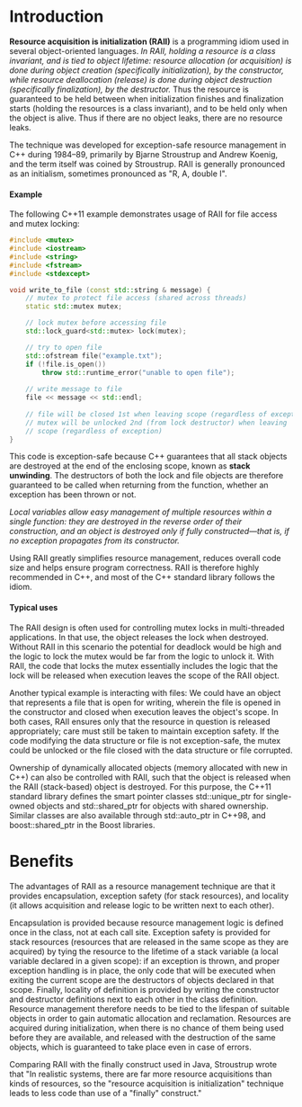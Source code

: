 # Introduction

__Resource acquisition is initialization (RAII)__ is a programming idiom used in several object-oriented languages. _In RAII, holding a resource is a class invariant, and is tied to object lifetime: resource allocation (or acquisition) is done during object creation (specifically initialization), by the constructor, while resource deallocation (release) is done during object destruction (specifically finalization), by the destructor._ Thus the resource is guaranteed to be held between when initialization finishes and finalization starts (holding the resources is a class invariant), and to be held only when the object is alive. Thus if there are no object leaks, there are no resource leaks.

The technique was developed for exception-safe resource management in C++ during 1984–89, primarily by Bjarne Stroustrup and Andrew Koenig, and the term itself was coined by Stroustrup. RAII is generally pronounced as an initialism, sometimes pronounced as "R, A, double I".


#### Example

The following C++11 example demonstrates usage of RAII for file access and mutex locking:

```cpp
#include <mutex>
#include <iostream>
#include <string> 
#include <fstream>
#include <stdexcept>

void write_to_file (const std::string & message) {
    // mutex to protect file access (shared across threads)
    static std::mutex mutex;

    // lock mutex before accessing file
    std::lock_guard<std::mutex> lock(mutex);

    // try to open file
    std::ofstream file("example.txt");
    if (!file.is_open())
        throw std::runtime_error("unable to open file");
    
    // write message to file
    file << message << std::endl;
    
    // file will be closed 1st when leaving scope (regardless of exception)
    // mutex will be unlocked 2nd (from lock destructor) when leaving
    // scope (regardless of exception)
}
```

This code is exception-safe because C++ guarantees that all stack objects are destroyed at the end of the enclosing scope, known as __stack unwinding__. The destructors of both the lock and file objects are therefore guaranteed to be called when returning from the function, whether an exception has been thrown or not.

_Local variables allow easy management of multiple resources within a single function: they are destroyed in the reverse order of their construction, and an object is destroyed only if fully constructed—that is, if no exception propagates from its constructor._

Using RAII greatly simplifies resource management, reduces overall code size and helps ensure program correctness. RAII is therefore highly recommended in C++, and most of the C++ standard library follows the idiom.


#### Typical uses

The RAII design is often used for controlling mutex locks in multi-threaded applications. In that use, the object releases the lock when destroyed. Without RAII in this scenario the potential for deadlock would be high and the logic to lock the mutex would be far from the logic to unlock it. With RAII, the code that locks the mutex essentially includes the logic that the lock will be released when execution leaves the scope of the RAII object.

Another typical example is interacting with files: We could have an object that represents a file that is open for writing, wherein the file is opened in the constructor and closed when execution leaves the object's scope. In both cases, RAII ensures only that the resource in question is released appropriately; care must still be taken to maintain exception safety. If the code modifying the data structure or file is not exception-safe, the mutex could be unlocked or the file closed with the data structure or file corrupted.

Ownership of dynamically allocated objects (memory allocated with new in C++) can also be controlled with RAII, such that the object is released when the RAII (stack-based) object is destroyed. For this purpose, the C++11 standard library defines the smart pointer classes std::unique_ptr for single-owned objects and std::shared_ptr for objects with shared ownership. Similar classes are also available through std::auto_ptr in C++98, and boost::shared_ptr in the Boost libraries.

# Benefits

The advantages of RAII as a resource management technique are that it provides encapsulation, exception safety (for stack resources), and locality (it allows acquisition and release logic to be written next to each other).

Encapsulation is provided because resource management logic is defined once in the class, not at each call site. Exception safety is provided for stack resources (resources that are released in the same scope as they are acquired) by tying the resource to the lifetime of a stack variable (a local variable declared in a given scope): if an exception is thrown, and proper exception handling is in place, the only code that will be executed when exiting the current scope are the destructors of objects declared in that scope. Finally, locality of definition is provided by writing the constructor and destructor definitions next to each other in the class definition.
Resource management therefore needs to be tied to the lifespan of suitable objects in order to gain automatic allocation and reclamation. Resources are acquired during initialization, when there is no chance of them being used before they are available, and released with the destruction of the same objects, which is guaranteed to take place even in case of errors.

Comparing RAII with the finally construct used in Java, Stroustrup wrote that "In realistic systems, there are far more resource acquisitions than kinds of resources, so the "resource acquisition is initialization" technique leads to less code than use of a "finally" construct."




